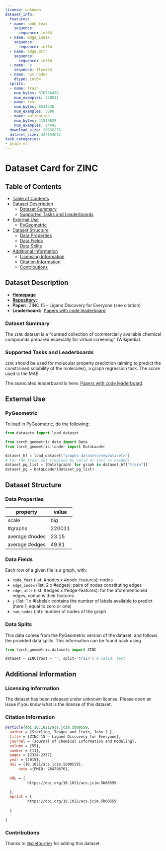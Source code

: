 ```yaml
---
license: unknown
dataset_info:
  features:
  - name: node_feat
    sequence:
      sequence: int64
  - name: edge_index
    sequence:
      sequence: int64
  - name: edge_attr
    sequence:
      sequence: int64
  - name: 'y'
    sequence: float64
  - name: num_nodes
    dtype: int64
  splits:
  - name: train
    num_bytes: 376796456
    num_examples: 220011
  - name: test
    num_bytes: 8538528
    num_examples: 5000
  - name: validation
    num_bytes: 41819628
    num_examples: 24445
  download_size: 20636253
  dataset_size: 427154612
task_categories:
- graph-ml
---
```


# Dataset Card for ZINC

## Table of Contents
- [Table of Contents](#table-of-contents)
- [Dataset Description](#dataset-description)
  - [Dataset Summary](#dataset-summary)
  - [Supported Tasks and Leaderboards](#supported-tasks-and-leaderboards)
- [External Use](#external-use)
  - [PyGeometric](#pygeometric)
- [Dataset Structure](#dataset-structure)
  - [Data Properties](#data-properties)
  - [Data Fields](#data-fields)
  - [Data Splits](#data-splits)
- [Additional Information](#additional-information)
  - [Licensing Information](#licensing-information)
  - [Citation Information](#citation-information)
  - [Contributions](#contributions)

## Dataset Description

- **[Homepage](https://zinc15.docking.org/)**
- **[Repository](https://www.dropbox.com/s/feo9qle74kg48gy/molecules.zip?dl=1):**: 
- **Paper:**: ZINC 15 – Ligand Discovery for Everyone (see citation) 
- **Leaderboard:**: [Papers with code leaderboard](https://paperswithcode.com/sota/)

### Dataset Summary

The `ZINC` dataset is a "curated collection of commercially available chemical compounds prepared especially for virtual screening" (Wikipedia). 

### Supported Tasks and Leaderboards

`ZINC` should be used for molecular property prediction (aiming to predict the constrained solubility of the molecules), a graph regression task. The score used is the MAE.

The associated leaderboard is here: [Papers with code leaderboard](https://paperswithcode.com/sota/graph-regression-on-zinc).

## External Use
### PyGeometric
To load in PyGeometric, do the following:

```python
from datasets import load_dataset

from torch_geometric.data import Data
from torch_geometric.loader import DataLoader

dataset_hf = load_dataset("graphs-datasets/<mydataset>")
# For the train set (replace by valid or test as needed)
dataset_pg_list = [Data(graph) for graph in dataset_hf["train"]]
dataset_pg = DataLoader(dataset_pg_list)

```


## Dataset Structure

### Data Properties

| property | value |
|---|---|
| scale | big |
| #graphs | 220011 |
| average #nodes | 23.15 |
| average #edges | 49.81 |

### Data Fields

Each row of a given file is a graph, with: 
- `node_feat` (list: #nodes x #node-features): nodes
- `edge_index` (list: 2 x #edges): pairs of nodes constituting edges
- `edge_attr` (list: #edges x #edge-features): for the aforementioned edges, contains their features
- `y` (list: 1 x #labels): contains the number of labels available to predict (here 1, equal to zero or one)
- `num_nodes` (int): number of nodes of the graph

### Data Splits

This data comes from the PyGeometric version of the dataset, and follows the provided data splits.
This information can be found back using
```python
from torch_geometric.datasets import ZINC

dataset = ZINC(root = '', split='train') # valid, test
```

## Additional Information

### Licensing Information
The dataset has been released under unknown license. Please open an issue if you know what is the license of this dataset.

### Citation Information
```bibtex
@article{doi:10.1021/acs.jcim.5b00559,
  author = {Sterling, Teague and Irwin, John J.},
  title = {ZINC 15 – Ligand Discovery for Everyone},
  journal = {Journal of Chemical Information and Modeling},
  volume = {55},
  number = {11},
  pages = {2324-2337},
  year = {2015},
  doi = {10.1021/acs.jcim.5b00559},
      note ={PMID: 26479676},
  
  URL = { 
          https://doi.org/10.1021/acs.jcim.5b00559
      
  },
  eprint = { 
          https://doi.org/10.1021/acs.jcim.5b00559
      
  }
  
}


```

### Contributions

Thanks to [@clefourrier](https://github.com/clefourrier) for adding this dataset.